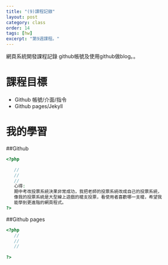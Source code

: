 ```yaml
---
title: "(9)課程記錄"
layout: post
category: class
order: 14
tags: [hw]
excerpt: "第9週課程。"
---
```

網頁系統開發課程記錄
github帳號及使用github做blog。。

# 課程目標
- Github 帳號/介面/指令
- Github pages/Jekyll

# 我的學習

##Github



```php
<?php

   //
   //
   //
   心得:
   期中考改投票系統決果非常成功，我把老師的投票系統改成自己的投票系統，
   像我的投票系統是大型線上遊戲的槍支投票，看使用者喜歡哪一支槍，希望我
   能學到更進階的網頁程式。
?>
```
##Github pages

```php
<?php
   //
   //
   //
   
?>
```


[1]: https://github.com/        "GitHub"
[2]: https://pages.github.com/  "GitHub Pages"
[3]: https://jekyllrb.com/      "Jekyll"
[4]: http://markdown.tw         "Markdown文件"
[5]: http://dillinger.io/       "Dillinger"








